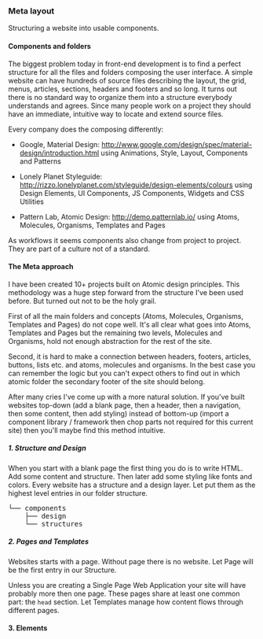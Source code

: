 ### Meta layout

Structuring a website into usable components.


#### Components and folders

The biggest problem today in front-end development is to find a perfect structure for all the files and folders composing the user interface.
A simple website can have hundreds of source files describing the layout, the grid, menus, articles, sections, headers and footers and so long.
It turns out there is no standard way to organize them into a structure everybody understands and agrees. Since many people work on a project they should have an immediate, intuitive way to locate and extend source files.

Every company does the composing differently:

- Google, Material Design: http://www.google.com/design/spec/material-design/introduction.html using Animations, Style, Layout, Components and Patterns

- Lonely Planet Styleguide: http://rizzo.lonelyplanet.com/styleguide/design-elements/colours using Design Elements, UI Components, JS Components, Widgets and CSS Utilities

- Pattern Lab, Atomic Design: http://demo.patternlab.io/ using Atoms, Molecules, Organisms, Templates and Pages

As workflows it seems components also change from project to project. They are part of a culture not of a standard.


#### The Meta approach

I have been created 10+ projects built on Atomic design principles. This methodology was a huge step forward from the structure I've been used before. But turned out not to be the holy grail.

First of all the main folders and concepts (Atoms, Molecules, Organisms, Templates and Pages) do not cope well. It's all clear what goes into Atoms, Templates and Pages but the remaining two levels, Molecules and Organisms, hold not enough abstraction for the rest of the site.

Second, it is hard to make a connection between headers, footers, articles, buttons, lists etc. and atoms, molecules and organisms. In the best case you can remember the logic but you can't expect others to find out in which atomic folder the secondary footer of the site should belong.

After many cries I've come up with a more natural solution.
If you've built websites top-down (add a blank page, then a header, then a navigation, then some content, then add styling) instead of bottom-up (import a component library / framework then chop parts not required for this current site) then you'll maybe find this method intuitive.


##### 1. Structure and Design

When you start with a blank page the first thing you do is to write HTML. Add some content and structure. Then later add some styling like fonts and colors. Every website has a structure and a design layer. Let put them as the highest level entries in our folder structure.

<pre>
└── components
    ├── design
    └── structures
</pre>


##### 2. Pages and Templates

Websites starts with a page. Without page there is no website. Let Page will be the first entry in our Structure.

Unless you are creating a Single Page Web Application your site will have probably more then one page. These pages share at least one common part: the <code>head</code> section. Let Templates manage how content flows through different pages.


#### 3. Elements
